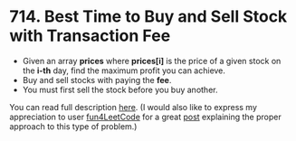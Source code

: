 # 714. Best Time to Buy and Sell Stock with Transaction Fee
* Given an array **prices** where **prices[i]** is the price of a given stock on the **i-th** day, find the maximum profit you can achieve.
* Buy and sell stocks with paying the **fee**.
* You must first sell the stock before you buy another.

You can read full description [here](https://leetcode.com/problems/best-time-to-buy-and-sell-stock-with-transaction-fee/description).
(I would also like to express my appreciation to user [fun4LeetCode](https://leetcode.com/u/fun4LeetCode) for a great [post](https://leetcode.com/problems/best-time-to-buy-and-sell-stock-with-transaction-fee/solutions/108870/most-consistent-ways-of-dealing-with-the-series-of-stock-problems) explaining the proper approach to this type of problem.)